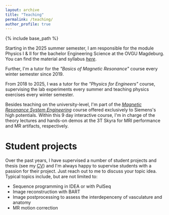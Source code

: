 ```yaml
---
layout: archive
title: "Teaching"
permalink: /teaching/
author_profile: true
---
```


{% include base_path %}

Starting in the 2025 summer semester, I am responsible for the module Physics I \& II for the bachelor Engineering Science at the OVGU Magdeburg. You can find the material and syllabus [*here*](https://github.com/hendrikmattern/physics "link to Physics I and II material").

Further, I'm a tutor for the *"Basics of Magnetic Resonance"* course every winter semester since 2019. 

From 2018 to 2025, I was a tutor for the *"Physics for Engineers"* course, supervising the lab experiments every summer and teaching physics exercises every winter semester.

Besides teaching on the university-level, I'm part of the
[*Magnetic Resonance System Engineering*](https://www.forschungscampus-stimulate.de/deu/aktuelles/news/neuer-workshop-zum-magnetic-resonance-system-engineering-gestartet.html "link to MRSE press release") 
course offered exclusively to Siemens's high potentials. Within this 9 day interactive course, I'm in charge of the theory lectures and hands-on demos at the 3T Skyra for MRI performance and MR artifacts, respectively.

# Student projects

Over the past years, I have supervised a number of student projects and thesis (see my [CV](/cv/)) and I'm always happy to supervise students with a passion for their project. Just reach out to me to discuss your topic idea. 
Typical topics include, but are not limited to:
* Sequence programming in IDEA or with PulSeq
* Image reconstruction with BART
* Image postprocessing to assess the interdepenceny of vasculature and anatomy
* MR motion correction 

